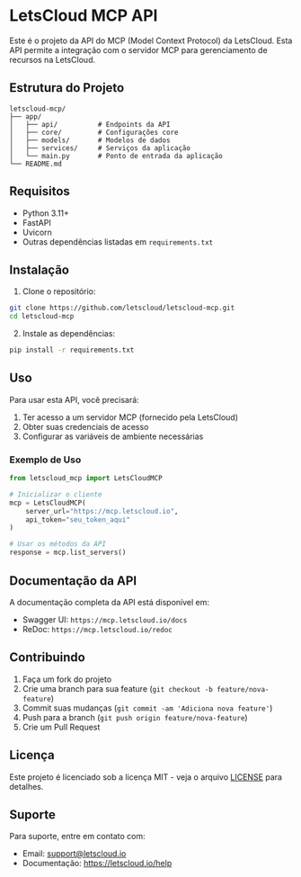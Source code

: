 # LetsCloud MCP API

Este é o projeto da API do MCP (Model Context Protocol) da LetsCloud. Esta API permite a integração com o servidor MCP para gerenciamento de recursos na LetsCloud.

## Estrutura do Projeto

```
letscloud-mcp/
├── app/
│   ├── api/          # Endpoints da API
│   ├── core/         # Configurações core
│   ├── models/       # Modelos de dados
│   ├── services/     # Serviços da aplicação
│   └── main.py       # Ponto de entrada da aplicação
└── README.md
```

## Requisitos

- Python 3.11+
- FastAPI
- Uvicorn
- Outras dependências listadas em `requirements.txt`

## Instalação

1. Clone o repositório:
```bash
git clone https://github.com/letscloud/letscloud-mcp.git
cd letscloud-mcp
```

2. Instale as dependências:
```bash
pip install -r requirements.txt
```

## Uso

Para usar esta API, você precisará:

1. Ter acesso a um servidor MCP (fornecido pela LetsCloud)
2. Obter suas credenciais de acesso
3. Configurar as variáveis de ambiente necessárias

### Exemplo de Uso

```python
from letscloud_mcp import LetsCloudMCP

# Inicializar o cliente
mcp = LetsCloudMCP(
    server_url="https://mcp.letscloud.io",
    api_token="seu_token_aqui"
)

# Usar os métodos da API
response = mcp.list_servers()
```

## Documentação da API

A documentação completa da API está disponível em:
- Swagger UI: `https://mcp.letscloud.io/docs`
- ReDoc: `https://mcp.letscloud.io/redoc`

## Contribuindo

1. Faça um fork do projeto
2. Crie uma branch para sua feature (`git checkout -b feature/nova-feature`)
3. Commit suas mudanças (`git commit -am 'Adiciona nova feature'`)
4. Push para a branch (`git push origin feature/nova-feature`)
5. Crie um Pull Request

## Licença

Este projeto é licenciado sob a licença MIT - veja o arquivo [LICENSE](LICENSE) para detalhes.

## Suporte

Para suporte, entre em contato com:
- Email: support@letscloud.io
- Documentação: https://letscloud.io/help 